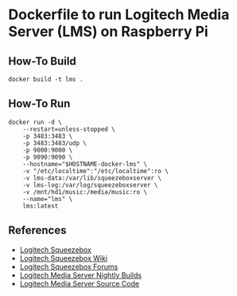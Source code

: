 # Dockerfile to run Logitech Media Server (LMS) on Raspberry Pi

## How-To Build

```
docker build -t lms .
```

## How-To Run

```
docker run -d \
	--restart=unless-stopped \
	-p 3483:3483 \
	-p 3483:3483/udp \
	-p 9000:9000 \
	-p 9090:9090 \
	--hostname="$HOSTNAME-docker-lms" \
	-v "/etc/localtime":"/etc/localtime":ro \
	-v lms-data:/var/lib/squeezeboxserver \
	-v lms-log:/var/log/squeezeboxserver \
	-v /mnt/hd1/music:/media/music:ro \
	--name="lms" \
	lms:latest
```

## References

- [Logitech Squeezebox][MySB]
- [Logitech Squeezebox Wiki][SB-Wiki]
- [Logitech Squeezebox Forums][SB-Forums]
- [Logitech Media Server Nightly Builds][LMS-Nightly]
- [Logitech Media Server Source Code][LMS-Git]

[MySB]: http://www.mysqueezebox.com/
[SB-Wiki]: http://wiki.slimdevices.com/
[SB-Forums]: http://forums.slimdevices.com/
[LMS-Nightly]: http://wiki.slimdevices.com/index.php/Nightly_Builds
[LMS-Git]: https://github.com/Logitech/slimserver
